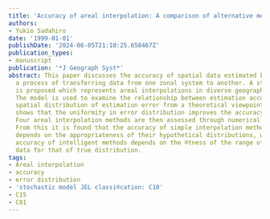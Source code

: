 ```yaml
---
title: 'Accuracy of areal interpolation: A comparison of alternative methods'
authors:
- Yukio Sadahiro
date: '1999-01-01'
publishDate: '2024-06-05T21:10:25.658467Z'
publication_types:
- manuscript
publication: '*J Geograph Syst*'
abstract: This paper discusses the accuracy of spatial data estimated by areal interpolation,
  a process of transferring data from one zonal system to another. A stochastic model
  is proposed which represents areal interpolations in diverse geographic situations.
  The model is used to examine the relationship between estimation accuracy and the
  spatial distribution of estimation error from a theoretical viewpoint. The analysis
  shows that the uniformity in error distribution improves the accuracy of areal interpolation.
  Four areal interpolation methods are then assessed through numerical examinations.
  From this it is found that the accuracy of simple interpolation methods heavily
  depends on the appropriateness of their hypothetical distributions, whereas the
  accuracy of intelligent methods depends on the ®tness of the range of supplementary
  data for that of true distribution.
tags:
- Areal interpolation
- accuracy
- error distribution
- 'stochastic model JEL classi®cation: C10'
- C15
- C81
---
```

